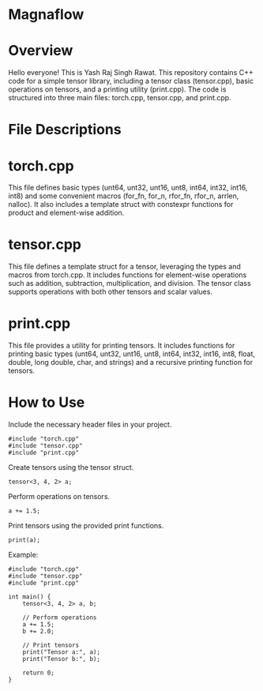 # Magnaflow
# Overview
Hello everyone! This is Yash Raj Singh Rawat. This repository contains C++ code for a simple tensor library, including a tensor class (tensor.cpp), basic operations on tensors, and a printing utility (print.cpp). The code is structured into three main files: torch.cpp, tensor.cpp, and print.cpp.

# File Descriptions
# torch.cpp
This file defines basic types (unt64, unt32, unt16, unt8, int64, int32, int16, int8) and some convenient macros (for_fn, for_n, rfor_fn, rfor_n, arrlen, nalloc). It also includes a template struct with constexpr functions for product and element-wise addition.

# tensor.cpp
This file defines a template struct for a tensor, leveraging the types and macros from torch.cpp. It includes functions for element-wise operations such as addition, subtraction, multiplication, and division. The tensor class supports operations with both other tensors and scalar values.

# print.cpp
This file provides a utility for printing tensors. It includes functions for printing basic types (unt64, unt32, unt16, unt8, int64, int32, int16, int8, float, double, long double, char, and strings) and a recursive printing function for tensors.

# How to Use
Include the necessary header files in your project.
```
#include "torch.cpp"
#include "tensor.cpp"
#include "print.cpp"
```

Create tensors using the tensor struct.
```
tensor<3, 4, 2> a;
```

Perform operations on tensors.
```
a += 1.5;
```

Print tensors using the provided print functions.
```
print(a);
```

Example:
```
#include "torch.cpp"
#include "tensor.cpp"
#include "print.cpp"

int main() {
    tensor<3, 4, 2> a, b;

    // Perform operations
    a += 1.5;
    b += 2.0;

    // Print tensors
    print("Tensor a:", a);
    print("Tensor b:", b);

    return 0;
}
```

